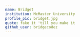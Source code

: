 ```yaml
---
name: Bridget
institution: McMaster University
profile_pic: bridget.jpg
quote: fake it 'till you make it
github_user: bridgecodez
---
```

